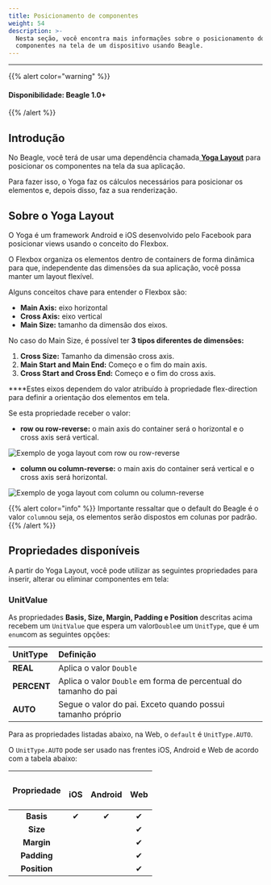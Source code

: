 ```yaml
---
title: Posicionamento de componentes
weight: 54
description: >-
  Nesta seção, você encontra mais informações sobre o posicionamento dos
  componentes na tela de um dispositivo usando Beagle.
---
```


---

{{% alert color="warning" %}}

#### Disponibilidade: Beagle 1.0+

{{% /alert %}}

## **Introdução**

No Beagle, você terá de usar uma dependência chamada[ **Yoga Layout**](https://yogalayout.com/pt/home/) para posicionar os componentes na tela da sua aplicação.

Para fazer isso, o Yoga faz os cálculos necessários para posicionar os elementos e, depois disso, faz a sua renderização.

## **Sobre o Yoga Layout**

O Yoga é um framework Android e iOS desenvolvido pelo Facebook para posicionar views usando o conceito do Flexbox.

O Flexbox organiza os elementos dentro de containers de forma dinâmica para que, independente das dimensões da sua aplicação, você possa manter um layout flexível.

Alguns conceitos chave para entender o Flexbox são:

- **Main Axis:** eixo horizontal
- **Cross Axis:** eixo vertical
- **Main Size:** tamanho da dimensão dos eixos.

No caso do Main Size, é possível ter **3 tipos diferentes de dimensões:**

1. **Cross Size:** Tamanho da dimensão cross axis.
2. **Main Start and Main End:** Começo e o fim do main axis.
3. **Cross Start and Cross End:** Começo e o fim do cross axis.

**‌**Estes eixos dependem do valor atribuído à propriedade flex-direction para definir a orientação dos elementos em tela.

Se esta propriedade receber o valor:

- **row ou row-reverse:** o main axis do container será o horizontal e o cross axis será vertical.

![Exemplo de yoga layout com row ou row-reverse](https://lh3.googleusercontent.com/YwCLX11cEtBYnUcVYIDy63Z_aoEA5rfErFyOKSOgxZA092HmcFO7ZwDKgKJ6Tmjr-J3m7aQgSYCn2p0QzSLO_NsibCWc7LCg9Y2xDjVXQ6BWyhIjYpB3tCdbKx-4CnrKG7tSzaqp)

- **column ou column-reverse:** o main axis do container será vertical e o cross axis será horizontal.

![Exemplo de yoga layout com column ou column-reverse](https://lh3.googleusercontent.com/AM1cTOExo5ux4V_2-HE6WItbPdTWHj-6CBwDXxo8mV0vZfw6WoxtWWOUtosLU_UTTAArH_pMm35geJE1HBfYjqT-DBshvLsUcjvCmVoQVdPSGTW8QCx8YJltIgC4Ad9cDKFu1dQ4)

{{% alert color="info" %}}
Importante ressaltar que o default do Beagle é o valor `column`ou seja, os elementos serão dispostos em colunas por padrão.
{{% /alert %}}

## Propriedades disponíveis

A partir do Yoga Layout, você pode utilizar as seguintes propriedades para inserir, alterar ou eliminar componentes em tela:

### **UnitValue**

As propriedades **Basis, Size, Margin, Padding e Position** descritas acima recebem um `UnitValue` que espera um valor`Double`e um `UnitType`, que é um `enum`com as seguintes opções:

| **UnitType** | Definição                                                        |
| :----------- | :--------------------------------------------------------------- |
| **REAL**     | Aplica o valor `Double`                                          |
| **PERCENT**  | Aplica o valor `Double` em forma de percentual do tamanho do pai |
| **AUTO**     | Segue o valor do pai. Exceto quando possui tamanho próprio       |

Para as propriedades listadas abaixo, na Web, o `default` é `UnitType.AUTO`.

O `UnitType.AUTO` pode ser usado nas frentes iOS, Android e Web de acordo com a tabela abaixo:

<table>
  <thead>
    <tr>
      <th style="text-align:center">Propriedade</th>
      <th style="text-align:center">
        <p>
          <img src="../../.gitbook/assets/image (125).png" alt/>
        </p>
        <p>iOS</p>
      </th>
      <th style="text-align:center">
        <p>
          <img src="../../.gitbook/assets/image (126).png" alt/>
        </p>
        <p>Android</p>
      </th>
      <th style="text-align:center">
        <p>
          <img src="../../.gitbook/assets/image (122).png" alt/>
        </p>
        <p>Web</p>
      </th>
    </tr>
  </thead>
  <tbody>
    <tr>
      <td style="text-align:center"><b>Basis</b>
      </td>
      <td style="text-align:center">&#x2714;</td>
      <td style="text-align:center">&#x2714;</td>
      <td style="text-align:center">&#x2714;</td>
    </tr>
    <tr>
      <td style="text-align:center"><b>Size</b>
      </td>
      <td style="text-align:center"></td>
      <td style="text-align:center"></td>
      <td style="text-align:center">&#x2714;</td>
    </tr>
    <tr>
      <td style="text-align:center"><b>Margin</b>
      </td>
      <td style="text-align:center"></td>
      <td style="text-align:center"></td>
      <td style="text-align:center">&#x2714;</td>
    </tr>
    <tr>
      <td style="text-align:center"><b>Padding</b>
      </td>
      <td style="text-align:center"></td>
      <td style="text-align:center"></td>
      <td style="text-align:center">&#x2714;</td>
    </tr>
    <tr>
      <td style="text-align:center"><b>Position</b>
      </td>
      <td style="text-align:center"></td>
      <td style="text-align:center"></td>
      <td style="text-align:center">&#x2714;</td>
    </tr>
  </tbody>
</table>

